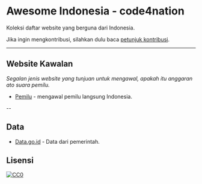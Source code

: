# Awesome Indonesia - code4nation

Koleksi daftar website yang berguna dari Indonesia.

Jika ingin mengkontribusi, silahkan dulu baca [petunjuk kontribusi](
CONTRIBUTING.md).

----

## Website Kawalan

*Segalan jenis website yang tunjuan untuk mengawal, apakah itu anggaran ato suara pemilu.*

* [Pemilu](http://www.kawalpemilu.org) - mengawal pemilu langsung Indonesia.

--

## Data

- [Data.go.id](http://data.go.id/) - Data dari pemerintah.

## Lisensi

[![CC0](http://i.creativecommons.org/p/zero/1.0/88x31.png)](http://creativecommons.org/publicdomain/zero/1.0/)